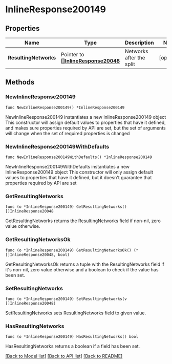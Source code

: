 # InlineResponse200149

## Properties

Name | Type | Description | Notes
------------ | ------------- | ------------- | -------------
**ResultingNetworks** | Pointer to [**[]InlineResponse20048**](InlineResponse20048.md) | Networks after the split | [optional] 

## Methods

### NewInlineResponse200149

`func NewInlineResponse200149() *InlineResponse200149`

NewInlineResponse200149 instantiates a new InlineResponse200149 object
This constructor will assign default values to properties that have it defined,
and makes sure properties required by API are set, but the set of arguments
will change when the set of required properties is changed

### NewInlineResponse200149WithDefaults

`func NewInlineResponse200149WithDefaults() *InlineResponse200149`

NewInlineResponse200149WithDefaults instantiates a new InlineResponse200149 object
This constructor will only assign default values to properties that have it defined,
but it doesn't guarantee that properties required by API are set

### GetResultingNetworks

`func (o *InlineResponse200149) GetResultingNetworks() []InlineResponse20048`

GetResultingNetworks returns the ResultingNetworks field if non-nil, zero value otherwise.

### GetResultingNetworksOk

`func (o *InlineResponse200149) GetResultingNetworksOk() (*[]InlineResponse20048, bool)`

GetResultingNetworksOk returns a tuple with the ResultingNetworks field if it's non-nil, zero value otherwise
and a boolean to check if the value has been set.

### SetResultingNetworks

`func (o *InlineResponse200149) SetResultingNetworks(v []InlineResponse20048)`

SetResultingNetworks sets ResultingNetworks field to given value.

### HasResultingNetworks

`func (o *InlineResponse200149) HasResultingNetworks() bool`

HasResultingNetworks returns a boolean if a field has been set.


[[Back to Model list]](../README.md#documentation-for-models) [[Back to API list]](../README.md#documentation-for-api-endpoints) [[Back to README]](../README.md)


